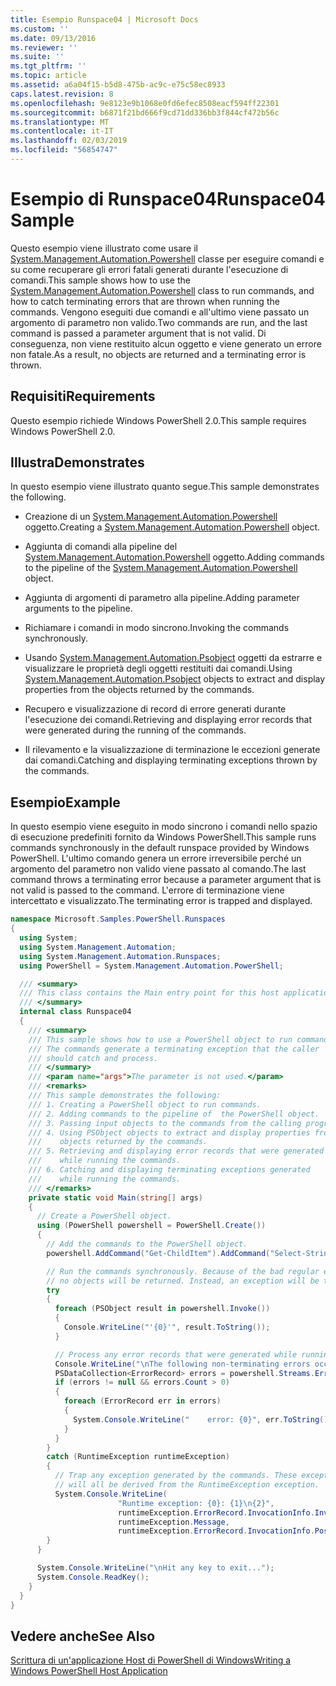 ```yaml
---
title: Esempio Runspace04 | Microsoft Docs
ms.custom: ''
ms.date: 09/13/2016
ms.reviewer: ''
ms.suite: ''
ms.tgt_pltfrm: ''
ms.topic: article
ms.assetid: a6a04f15-b5d8-475b-ac9c-e75c58ec8933
caps.latest.revision: 8
ms.openlocfilehash: 9e8123e9b1068e0fd6efec8508eacf594ff22301
ms.sourcegitcommit: b6871f21bd666f9cd71dd336bb3f844cf472b56c
ms.translationtype: MT
ms.contentlocale: it-IT
ms.lasthandoff: 02/03/2019
ms.locfileid: "56854747"
---
```

# <a name="runspace04-sample"></a><span data-ttu-id="94ee3-102">Esempio di Runspace04</span><span class="sxs-lookup"><span data-stu-id="94ee3-102">Runspace04 Sample</span></span>

<span data-ttu-id="94ee3-103">Questo esempio viene illustrato come usare il [System.Management.Automation.Powershell](/dotnet/api/system.management.automation.powershell) classe per eseguire comandi e su come recuperare gli errori fatali generati durante l'esecuzione di comandi.</span><span class="sxs-lookup"><span data-stu-id="94ee3-103">This sample shows how to use the [System.Management.Automation.Powershell](/dotnet/api/system.management.automation.powershell) class to run commands, and how to catch terminating errors that are thrown when running the commands.</span></span> <span data-ttu-id="94ee3-104">Vengono eseguiti due comandi e all'ultimo viene passato un argomento di parametro non valido.</span><span class="sxs-lookup"><span data-stu-id="94ee3-104">Two commands are run, and the last command is passed a parameter argument that is not valid.</span></span> <span data-ttu-id="94ee3-105">Di conseguenza, non viene restituito alcun oggetto e viene generato un errore non fatale.</span><span class="sxs-lookup"><span data-stu-id="94ee3-105">As a result, no objects are returned and a terminating error is thrown.</span></span>

## <a name="requirements"></a><span data-ttu-id="94ee3-106">Requisiti</span><span class="sxs-lookup"><span data-stu-id="94ee3-106">Requirements</span></span>

<span data-ttu-id="94ee3-107">Questo esempio richiede Windows PowerShell 2.0.</span><span class="sxs-lookup"><span data-stu-id="94ee3-107">This sample requires Windows PowerShell 2.0.</span></span>

## <a name="demonstrates"></a><span data-ttu-id="94ee3-108">Illustra</span><span class="sxs-lookup"><span data-stu-id="94ee3-108">Demonstrates</span></span>

<span data-ttu-id="94ee3-109">In questo esempio viene illustrato quanto segue.</span><span class="sxs-lookup"><span data-stu-id="94ee3-109">This sample demonstrates the following.</span></span>

- <span data-ttu-id="94ee3-110">Creazione di un [System.Management.Automation.Powershell](/dotnet/api/system.management.automation.powershell) oggetto.</span><span class="sxs-lookup"><span data-stu-id="94ee3-110">Creating a [System.Management.Automation.Powershell](/dotnet/api/system.management.automation.powershell) object.</span></span>

- <span data-ttu-id="94ee3-111">Aggiunta di comandi alla pipeline del [System.Management.Automation.Powershell](/dotnet/api/system.management.automation.powershell) oggetto.</span><span class="sxs-lookup"><span data-stu-id="94ee3-111">Adding commands to the pipeline of the [System.Management.Automation.Powershell](/dotnet/api/system.management.automation.powershell) object.</span></span>

- <span data-ttu-id="94ee3-112">Aggiunta di argomenti di parametro alla pipeline.</span><span class="sxs-lookup"><span data-stu-id="94ee3-112">Adding parameter arguments to the pipeline.</span></span>

- <span data-ttu-id="94ee3-113">Richiamare i comandi in modo sincrono.</span><span class="sxs-lookup"><span data-stu-id="94ee3-113">Invoking the commands synchronously.</span></span>

- <span data-ttu-id="94ee3-114">Usando [System.Management.Automation.Psobject](/dotnet/api/System.Management.Automation.PSObject) oggetti da estrarre e visualizzare le proprietà degli oggetti restituiti dai comandi.</span><span class="sxs-lookup"><span data-stu-id="94ee3-114">Using [System.Management.Automation.Psobject](/dotnet/api/System.Management.Automation.PSObject) objects to extract and display properties from the objects returned by the commands.</span></span>

- <span data-ttu-id="94ee3-115">Recupero e visualizzazione di record di errore generati durante l'esecuzione dei comandi.</span><span class="sxs-lookup"><span data-stu-id="94ee3-115">Retrieving and displaying error records that were generated during the running of the commands.</span></span>

- <span data-ttu-id="94ee3-116">Il rilevamento e la visualizzazione di terminazione le eccezioni generate dai comandi.</span><span class="sxs-lookup"><span data-stu-id="94ee3-116">Catching and displaying terminating exceptions thrown by the commands.</span></span>

## <a name="example"></a><span data-ttu-id="94ee3-117">Esempio</span><span class="sxs-lookup"><span data-stu-id="94ee3-117">Example</span></span>

<span data-ttu-id="94ee3-118">In questo esempio viene eseguito in modo sincrono i comandi nello spazio di esecuzione predefiniti fornito da Windows PowerShell.</span><span class="sxs-lookup"><span data-stu-id="94ee3-118">This sample runs commands synchronously in the default runspace provided by Windows PowerShell.</span></span> <span data-ttu-id="94ee3-119">L'ultimo comando genera un errore irreversibile perché un argomento del parametro non valido viene passato al comando.</span><span class="sxs-lookup"><span data-stu-id="94ee3-119">The last command throws a terminating error because a parameter argument that is not valid is passed to the command.</span></span> <span data-ttu-id="94ee3-120">L'errore di terminazione viene intercettato e visualizzato.</span><span class="sxs-lookup"><span data-stu-id="94ee3-120">The terminating error is trapped and displayed.</span></span>

```csharp
namespace Microsoft.Samples.PowerShell.Runspaces
{
  using System;
  using System.Management.Automation;
  using System.Management.Automation.Runspaces;
  using PowerShell = System.Management.Automation.PowerShell;

  /// <summary>
  /// This class contains the Main entry point for this host application.
  /// </summary>
  internal class Runspace04
  {
    /// <summary>
    /// This sample shows how to use a PowerShell object to run commands.
    /// The commands generate a terminating exception that the caller
    /// should catch and process.
    /// </summary>
    /// <param name="args">The parameter is not used.</param>
    /// <remarks>
    /// This sample demonstrates the following:
    /// 1. Creating a PowerShell object to run commands.
    /// 2. Adding commands to the pipeline of  the PowerShell object.
    /// 3. Passing input objects to the commands from the calling program.
    /// 4. Using PSObject objects to extract and display properties from the
    ///    objects returned by the commands.
    /// 5. Retrieving and displaying error records that were generated
    ///    while running the commands.
    /// 6. Catching and displaying terminating exceptions generated
    ///    while running the commands.
    /// </remarks>
    private static void Main(string[] args)
    {
      // Create a PowerShell object.
      using (PowerShell powershell = PowerShell.Create())
      {
        // Add the commands to the PowerShell object.
        powershell.AddCommand("Get-ChildItem").AddCommand("Select-String").AddArgument("*");

        // Run the commands synchronously. Because of the bad regular expression,
        // no objects will be returned. Instead, an exception will be thrown.
        try
        {
          foreach (PSObject result in powershell.Invoke())
          {
            Console.WriteLine("'{0}'", result.ToString());
          }

          // Process any error records that were generated while running the commands.
          Console.WriteLine("\nThe following non-terminating errors occurred:\n");
          PSDataCollection<ErrorRecord> errors = powershell.Streams.Error;
          if (errors != null && errors.Count > 0)
          {
            foreach (ErrorRecord err in errors)
            {
              System.Console.WriteLine("    error: {0}", err.ToString());
            }
          }
        }
        catch (RuntimeException runtimeException)
        {
          // Trap any exception generated by the commands. These exceptions
          // will all be derived from the RuntimeException exception.
          System.Console.WriteLine(
                        "Runtime exception: {0}: {1}\n{2}",
                        runtimeException.ErrorRecord.InvocationInfo.InvocationName,
                        runtimeException.Message,
                        runtimeException.ErrorRecord.InvocationInfo.PositionMessage);
        }
      }

      System.Console.WriteLine("\nHit any key to exit...");
      System.Console.ReadKey();
    }
  }
}
```

## <a name="see-also"></a><span data-ttu-id="94ee3-121">Vedere anche</span><span class="sxs-lookup"><span data-stu-id="94ee3-121">See Also</span></span>

[<span data-ttu-id="94ee3-122">Scrittura di un'applicazione Host di PowerShell di Windows</span><span class="sxs-lookup"><span data-stu-id="94ee3-122">Writing a Windows PowerShell Host Application</span></span>](./writing-a-windows-powershell-host-application.md)